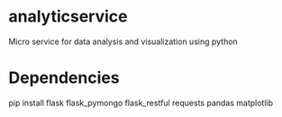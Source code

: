 # analyticservice
Micro service for data analysis and visualization using python

# Dependencies
pip install flask flask_pymongo flask_restful requests pandas matplotlib
